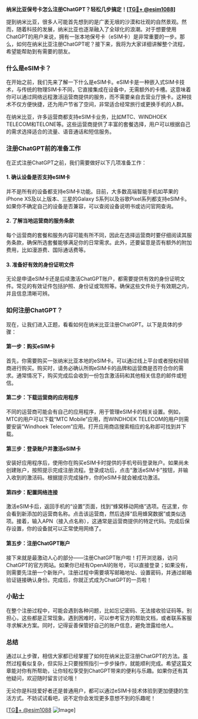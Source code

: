**纳米比亚保号卡怎么注册ChatGPT？轻松几步搞定！[[TG💪+ @esim1088](https://t.me/s/esim1088)]**

提到纳米比亚，很多人可能首先想到的是广袤无垠的沙漠和壮观的自然景观。然而，随着科技的发展，纳米比亚也逐渐融入了全球化的浪潮。对于想要使用ChatGPT的用户来说，拥有一张本地保号卡（eSIM卡）是非常重要的一步。那么，如何在纳米比亚注册ChatGPT呢？接下来，我将为大家详细讲解整个流程，希望能帮助到有需要的朋友。

### 什么是eSIM卡？

在开始之前，我们先来了解一下什么是eSIM卡。eSIM卡是一种嵌入式SIM卡技术，与传统的物理SIM卡不同，它直接集成在设备中，无需额外的卡槽。这意味着你可以通过网络远程激活运营商提供的服务，而不需要亲自去营业厅换卡。这种技术不仅方便快捷，还为用户节省了空间，非常适合经常旅行或更换手机的人群。

在纳米比亚，许多运营商都支持eSIM卡业务，比如MTC、WINDHOEK TELECOM和TELONE等。这些运营商提供了丰富的套餐选择，用户可以根据自己的需求选择适合的流量、语音通话和短信服务。

### 注册ChatGPT前的准备工作

在正式注册ChatGPT之前，我们需要做好以下几项准备工作：

#### 1. 确认设备是否支持eSIM卡

并不是所有的设备都支持eSIM卡功能。目前，大多数高端智能手机如苹果的iPhone XS及以上版本、三星的Galaxy S系列以及谷歌Pixel系列都支持eSIM卡。如果你不确定自己的设备是否兼容，可以查阅设备说明书或访问官网查询。

#### 2. 了解当地运营商的服务条款

每个运营商的套餐和服务内容可能有所不同，因此在选择运营商时要仔细阅读其服务条款，确保所选套餐能够满足你的日常需求。此外，还要留意是否有额外的附加费用，比如漫游费、国际通话费等。

#### 3. 准备好有效的身份证明文件

无论是申请eSIM卡还是后续激活ChatGPT账户，都需要提供有效的身份证明文件。常见的有效证件包括护照、身份证或驾照等。确保这些文件处于有效期之内，并且信息清晰可辨。

### 如何注册ChatGPT？

现在，让我们进入正题，看看如何在纳米比亚注册ChatGPT。以下是具体的步骤：

#### 第一步：购买eSIM卡

首先，你需要购买一张纳米比亚本地的eSIM卡。可以通过线上平台或者授权经销商进行购买。购买时，请务必确认所购eSIM卡的品牌和运营商是否符合你的需求。通常情况下，购买完成后会收到一份包含激活码和其他相关信息的邮件或短信。

#### 第二步：下载运营商的应用程序

不同的运营商可能会有自己的应用程序，用于管理eSIM卡的相关设置。例如，MTC的用户可以下载“MTC Mobile”应用，而WINDHOEK TELECOM的用户则需要安装“Windhoek Telecom”应用。打开应用商店搜索相应的名称即可找到并下载。

#### 第三步：登录账户并激活eSIM卡

安装好应用程序后，使用你在购买eSIM卡时提供的手机号码登录账户。如果尚未创建账户，按照提示完成注册流程。登录成功后，点击“激活eSIM卡”按钮，并输入收到的激活码。根据提示完成操作，你的eSIM卡就会被成功激活。

#### 第四步：配置网络连接

激活eSIM卡后，返回手机的“设置”页面，找到“蜂窝移动网络”选项。在这里，你会看到新添加的运营商名称。点击该运营商，然后选择“启用蜂窝数据”或类似选项。接着，输入APN（接入点名称），这通常是运营商提供的特定代码。完成后保存设置，你的设备就可以正常使用网络了。

#### 第五步：注册ChatGPT账户

接下来就是最激动人心的部分——注册ChatGPT账户啦！打开浏览器，访问ChatGPT的官方网站。如果你已经有OpenAI的账号，可以直接登录；如果没有，则需要先注册一个新账户。注册过程中需要填写邮箱地址、设置密码，并通过邮箱验证链接确认身份。完成后，你就正式成为ChatGPT的一员啦！

### 小贴士

在整个注册过程中，可能会遇到各种问题，比如忘记密码、无法接收验证码等。别担心，这些都是正常现象。遇到困难时，可以参考官方的帮助文档，或者联系客服寻求解决方案。同时，记得妥善保管好自己的账户信息，避免泄露给他人。

### 总结

通过以上步骤，相信大家都已经掌握了如何在纳米比亚注册ChatGPT的方法。虽然过程看似复杂，但实际上只要按照指引一步步操作，就能顺利完成。希望这篇文章能对你有所帮助，让你轻松享受到ChatGPT带来的便利与乐趣。如果你还有其他疑问，欢迎随时留言讨论哦！

无论你是科技爱好者还是普通用户，都可以通过eSIM卡技术体验到更加便捷的生活方式。不妨试试看吧，说不定你会发现更多意想不到的乐趣呢！

[[TG💪+ @esim1088](https://t.me/s/esim1088) ![Image](https://i.postimg.cc/4NQfJmqS/Snipaste-2025-05-13-00-14-12.png)]